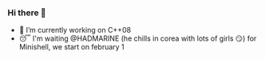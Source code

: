 ### Hi there 👋

- 🔭 I’m currently working on C++08
- :sleeping: I'm waiting @HADMARINE (he chills in corea with lots of girls :smirk:) for Minishell, we start on february 1
